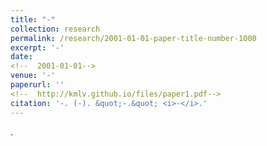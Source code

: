```yaml
---
title: "-"
collection: research
permalink: /research/2001-01-01-paper-title-number-1000
excerpt: '-'
date:
<!--  2001-01-01-->
venue: '-'
paperurl: ''
<!--  http://kmlv.github.io/files/paper1.pdf-->
citation: '-. (-). &quot;-.&quot; <i>-</i>.'
---
```

.

<!-- [Download](http://kmlv.github.io/files/paper1.pdf) -->

<!-- Recommended citation: Your Name, You. (2015). "Paper Title Number 3." <i>Journal 1</i>. 1(3). -->
